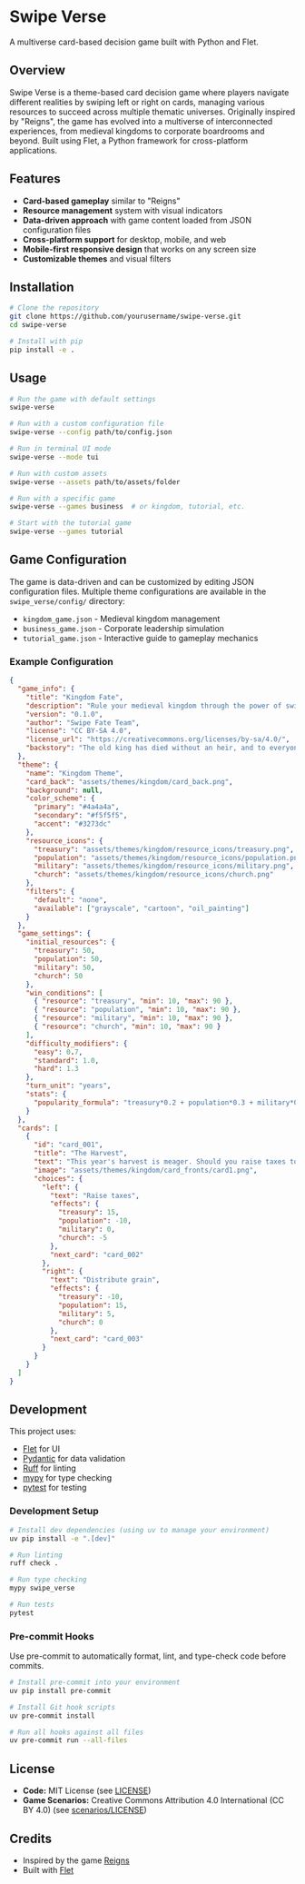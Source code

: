# Swipe Verse

A multiverse card-based decision game built with Python and Flet.

## Overview

Swipe Verse is a theme-based card decision game where players navigate different realities by swiping left or right on cards, managing various resources to succeed across multiple thematic universes. Originally inspired by "Reigns", the game has evolved into a multiverse of interconnected experiences, from medieval kingdoms to corporate boardrooms and beyond. Built using Flet, a Python framework for cross-platform applications.

## Features

- **Card-based gameplay** similar to "Reigns"
- **Resource management** system with visual indicators
- **Data-driven approach** with game content loaded from JSON configuration files
- **Cross-platform support** for desktop, mobile, and web
- **Mobile-first responsive design** that works on any screen size
- **Customizable themes** and visual filters

## Installation

```bash
# Clone the repository
git clone https://github.com/yourusername/swipe-verse.git
cd swipe-verse

# Install with pip
pip install -e .
```

## Usage

```bash
# Run the game with default settings
swipe-verse

# Run with a custom configuration file
swipe-verse --config path/to/config.json

# Run in terminal UI mode
swipe-verse --mode tui

# Run with custom assets
swipe-verse --assets path/to/assets/folder

# Run with a specific game
swipe-verse --games business  # or kingdom, tutorial, etc.

# Start with the tutorial game
swipe-verse --games tutorial
```

## Game Configuration

The game is data-driven and can be customized by editing JSON configuration files. Multiple theme configurations are available in the `swipe_verse/config/` directory:

- `kingdom_game.json` - Medieval kingdom management
- `business_game.json` - Corporate leadership simulation
- `tutorial_game.json` - Interactive guide to gameplay mechanics

### Example Configuration

```json
{
  "game_info": {
    "title": "Kingdom Fate",
    "description": "Rule your medieval kingdom through the power of swiping",
    "version": "0.1.0",
    "author": "Swipe Fate Team",
    "license": "CC BY-SA 4.0",
    "license_url": "https://creativecommons.org/licenses/by-sa/4.0/",
    "backstory": "The old king has died without an heir, and to everyone's surprise, you've been chosen to rule the kingdom..."
  },
  "theme": {
    "name": "Kingdom Theme",
    "card_back": "assets/themes/kingdom/card_back.png",
    "background": null,
    "color_scheme": {
      "primary": "#4a4a4a",
      "secondary": "#f5f5f5",
      "accent": "#3273dc"
    },
    "resource_icons": {
      "treasury": "assets/themes/kingdom/resource_icons/treasury.png",
      "population": "assets/themes/kingdom/resource_icons/population.png",
      "military": "assets/themes/kingdom/resource_icons/military.png",
      "church": "assets/themes/kingdom/resource_icons/church.png"
    },
    "filters": {
      "default": "none",
      "available": ["grayscale", "cartoon", "oil_painting"]
    }
  },
  "game_settings": {
    "initial_resources": {
      "treasury": 50,
      "population": 50,
      "military": 50,
      "church": 50
    },
    "win_conditions": [
      { "resource": "treasury", "min": 10, "max": 90 },
      { "resource": "population", "min": 10, "max": 90 },
      { "resource": "military", "min": 10, "max": 90 },
      { "resource": "church", "min": 10, "max": 90 }
    ],
    "difficulty_modifiers": {
      "easy": 0.7,
      "standard": 1.0,
      "hard": 1.3
    },
    "turn_unit": "years",
    "stats": {
      "popularity_formula": "treasury*0.2 + population*0.3 + military*0.2 + church*0.3"
    }
  },
  "cards": [
    {
      "id": "card_001",
      "title": "The Harvest",
      "text": "This year's harvest is meager. Should you raise taxes to compensate or distribute grain from the royal reserves?",
      "image": "assets/themes/kingdom/card_fronts/card1.png",
      "choices": {
        "left": {
          "text": "Raise taxes",
          "effects": {
            "treasury": 15,
            "population": -10,
            "military": 0,
            "church": -5
          },
          "next_card": "card_002"
        },
        "right": {
          "text": "Distribute grain",
          "effects": {
            "treasury": -10,
            "population": 15,
            "military": 5,
            "church": 0
          },
          "next_card": "card_003"
        }
      }
    }
  ]
}
```

## Development

This project uses:
- [Flet](https://flet.dev/) for UI
- [Pydantic](https://pydantic-docs.helpmanual.io/) for data validation
- [Ruff](https://github.com/charliermarsh/ruff) for linting
- [mypy](http://mypy-lang.org/) for type checking
- [pytest](https://docs.pytest.org/) for testing

### Development Setup

```bash
# Install dev dependencies (using uv to manage your environment)
uv pip install -e ".[dev]"

# Run linting
ruff check .

# Run type checking
mypy swipe_verse

# Run tests
pytest
```

### Pre-commit Hooks

Use pre-commit to automatically format, lint, and type-check code before commits.

```bash
# Install pre-commit into your environment
uv pip install pre-commit

# Install Git hook scripts
uv pre-commit install

# Run all hooks against all files
uv pre-commit run --all-files
```

## License

- **Code:** MIT License (see [LICENSE](LICENSE))
- **Game Scenarios:** Creative Commons Attribution 4.0 International (CC BY 4.0) (see [scenarios/LICENSE](scenarios/LICENSE))

## Credits

- Inspired by the game [Reigns](https://www.devolverdigital.com/games/reigns)
- Built with [Flet](https://flet.dev/)